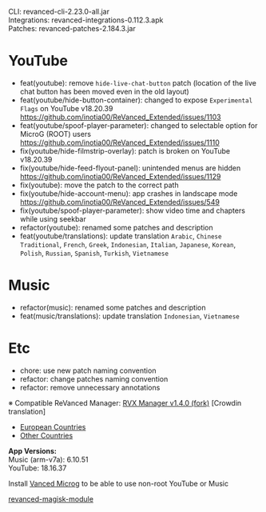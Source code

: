CLI: revanced-cli-2.23.0-all.jar  
Integrations: revanced-integrations-0.112.3.apk  
Patches: revanced-patches-2.184.3.jar  

YouTube
==
- feat(youtube): remove `hide-live-chat-button` patch (location of the live chat button has been moved even in the old layout)
- feat(youtube/hide-button-container): changed to expose `Experimental Flags` on YouTube v18.20.39 https://github.com/inotia00/ReVanced_Extended/issues/1103
- feat(youtube/spoof-player-parameter): changed to selectable option for MicroG (ROOT) users https://github.com/inotia00/ReVanced_Extended/issues/1110
- fix(youtube/hide-filmstrip-overlay): patch is broken on YouTube v18.20.39
- fix(youtube/hide-feed-flyout-panel): unintended menus are hidden https://github.com/inotia00/ReVanced_Extended/issues/1129
- fix(youtube): move the patch to the correct path
- fix(youtube/hide-account-menu): app crashes in landscape mode https://github.com/inotia00/ReVanced_Extended/issues/549
- fix(youtube/spoof-player-parameter): show video time and chapters while using seekbar
- refactor(youtube): renamed some patches and description
- feat(youtube/translations): update translation
`Arabic`, `Chinese Traditional`, `French`, `Greek`, `Indonesian`, `Italian`, `Japanese`, `Korean`, `Polish`, `Russian`, `Spanish`, `Turkish`, `Vietnamese`


Music
==
- refactor(music): renamed some patches and description
- feat(music/translations): update translation
`Indonesian`, `Vietnamese`


Etc
==
- chore: use new patch naming convention
- refactor: change patches naming convention
- refactor: remove unnecessary annotations

※ Compatible ReVanced Manager: [RVX Manager v1.4.0 (fork)](https://github.com/inotia00/revanced-manager/releases/tag/v1.4.0)
[Crowdin translation]
- [European Countries](https://crowdin.com/project/revancedextendedeu)
- [Other Countries](https://crowdin.com/project/revancedextended)
  
**App Versions:**  
Music (arm-v7a): 6.10.51  
YouTube: 18.16.37  

Install [Vanced Microg](https://github.com/TeamVanced/VancedMicroG/releases) to be able to use non-root YouTube or Music  

[revanced-magisk-module](https://github.com/j-hc/revanced-magisk-module)  

